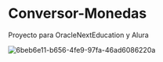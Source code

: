 # Conversor-Monedas

Proyecto para OracleNextEducation y Alura


![6beb6e11-b656-4fe9-97fa-46ad6086220a](https://github.com/Bemontx/Encriptador-texto/assets/101949185/00fa4f80-0b30-4bd7-99d4-56162dc237e4)
